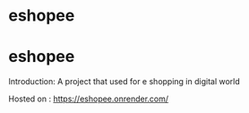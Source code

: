 # eshopee
# eshopee
Introduction: A project that used for e shopping in digital world

Hosted on : https://eshopee.onrender.com/
